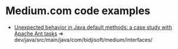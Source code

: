 # Medium.com code examples

- [Unexpected behavior in Java default methods: a case study with Apache Ant tasks](https://medium.com/@benjamin.dedardel/unexpected-behavior-in-java-default-methods-a-case-study-with-apache-ant-tasks-87afa449f39a) => dev/java/src/main/java/com/bidjisoft/medium/interfaces/
